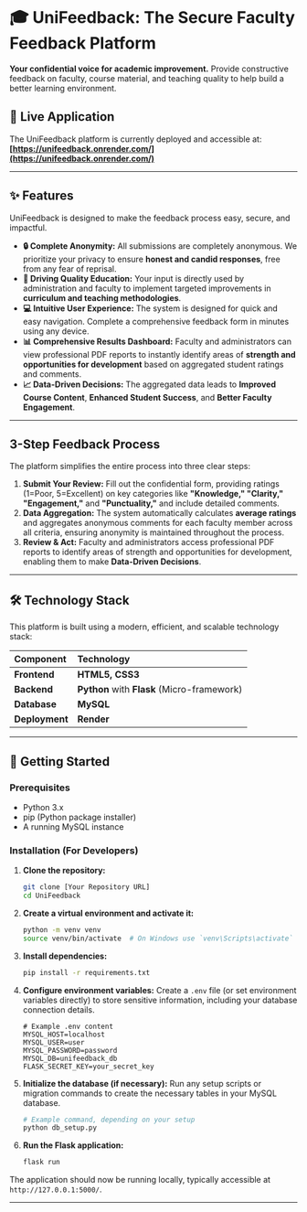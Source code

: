# 🎓 UniFeedback: The Secure Faculty Feedback Platform

**Your confidential voice for academic improvement.** Provide constructive feedback on faculty, course material, and teaching quality to help build a better learning environment.

## 🔗 Live Application

The UniFeedback platform is currently deployed and accessible at:
**[https://unifeedback.onrender.com/](https://unifeedback.onrender.com/)**

-----

## ✨ Features

UniFeedback is designed to make the feedback process easy, secure, and impactful.

  * **🔒 Complete Anonymity:** All submissions are completely anonymous. We prioritize your privacy to ensure **honest and candid responses**, free from any fear of reprisal.
  * **🚀 Driving Quality Education:** Your input is directly used by administration and faculty to implement targeted improvements in **curriculum and teaching methodologies**.
  * **💻 Intuitive User Experience:** The system is designed for quick and easy navigation. Complete a comprehensive feedback form in minutes using any device.
  * **📊 Comprehensive Results Dashboard:** Faculty and administrators can view professional PDF reports to instantly identify areas of **strength and opportunities for development** based on aggregated student ratings and comments.
  * **📈 Data-Driven Decisions:** The aggregated data leads to **Improved Course Content**, **Enhanced Student Success**, and **Better Faculty Engagement**.

-----

## 3-Step Feedback Process

The platform simplifies the entire process into three clear steps:

1.  **Submit Your Review:** Fill out the confidential form, providing ratings (1=Poor, 5=Excellent) on key categories like **"Knowledge," "Clarity," "Engagement,"** and **"Punctuality,"** and include detailed comments.
2.  **Data Aggregation:** The system automatically calculates **average ratings** and aggregates anonymous comments for each faculty member across all criteria, ensuring anonymity is maintained throughout the process.
3.  **Review & Act:** Faculty and administrators access professional PDF reports to identify areas of strength and opportunities for development, enabling them to make **Data-Driven Decisions**.

-----

## 🛠️ Technology Stack

This platform is built using a modern, efficient, and scalable technology stack:

| Component | Technology |
| :--- | :--- |
| **Frontend** | **HTML5, CSS3** |
| **Backend** | **Python** with **Flask** (Micro-framework) |
| **Database** | **MySQL** |
| **Deployment**| **Render** |

-----

## 🚀 Getting Started

### Prerequisites

  * Python 3.x
  * pip (Python package installer)
  * A running MySQL instance

### Installation (For Developers)

1.  **Clone the repository:**
    ```bash
    git clone [Your Repository URL]
    cd UniFeedback
    ```
2.  **Create a virtual environment and activate it:**
    ```bash
    python -m venv venv
    source venv/bin/activate  # On Windows use `venv\Scripts\activate`
    ```
3.  **Install dependencies:**
    ```bash
    pip install -r requirements.txt
    ```
4.  **Configure environment variables:**
    Create a `.env` file (or set environment variables directly) to store sensitive information, including your database connection details.
    ```
    # Example .env content
    MYSQL_HOST=localhost
    MYSQL_USER=user
    MYSQL_PASSWORD=password
    MYSQL_DB=unifeedback_db
    FLASK_SECRET_KEY=your_secret_key
    ```
5.  **Initialize the database (if necessary):**
    Run any setup scripts or migration commands to create the necessary tables in your MySQL database.
    ```bash
    # Example command, depending on your setup
    python db_setup.py 
    ```
6.  **Run the Flask application:**
    ```bash
    flask run
    ```

The application should now be running locally, typically accessible at `http://127.0.0.1:5000/`.

-----
